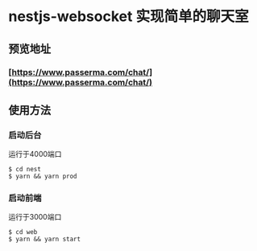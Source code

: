 # nestjs-websocket 实现简单的聊天室
## 预览地址
### [https://www.passerma.com/chat/](https://www.passerma.com/chat/)
## 使用方法
### 启动后台 
运行于4000端口
``` shell
$ cd nest
$ yarn && yarn prod
```
### 启动前端
运行于3000端口
``` shell
$ cd web
$ yarn && yarn start
```